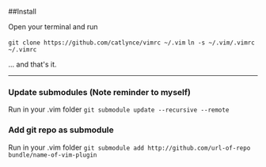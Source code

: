 ##Install

Open your terminal and run

`git clone https://github.com/catlynce/vimrc ~/.vim`
`ln -s ~/.vim/.vimrc ~/.vimrc`

... and that's it.

---

### Update submodules (Note reminder to myself)

Run in your .vim folder `git submodule update --recursive --remote`

### Add git repo as submodule

Run in your .vim folder `git submodule add http://github.com/url-of-repo bundle/name-of-vim-plugin`
